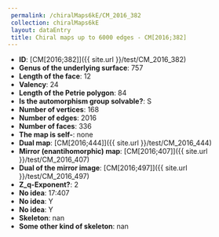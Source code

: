 ```yaml
--- 
 permalink: /chiralMaps6kE/CM_2016_382 
 collection: chiralMaps6kE
 layout: dataEntry
 title: Chiral maps up to 6000 edges - CM[2016;382]
---
```


- **ID**: [CM[2016;382]]({{ site.url }}/test/CM_2016_382)
- **Genus of the underlying surface**: 757
- **Length of the face**: 12
- **Valency**: 24
- **Length of the Petrie polygon**: 84
- **Is the automorphism group solvable?**: S
- **Number of vertices**: 168
- **Number of edges**: 2016
- **Number of faces**: 336
- **The map is self-**: none
- **Dual map**: [CM[2016;444]]({{ site.url }}/test/CM_2016_444)
- **Mirror (enantihomorphic) map**: [CM[2016;407]]({{ site.url }}/test/CM_2016_407)
- **Dual of the mirror image**: [CM[2016;497]]({{ site.url }}/test/CM_2016_497)
- **Z_q-Exponent?**: 2
- **No idea**:  17:407
- **No idea**: Y
- **No idea**: Y
- **Skeleton**: nan
- **Some other kind of skeleton**: nan
